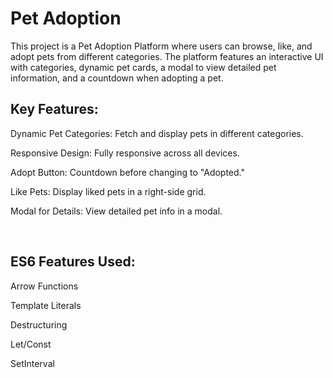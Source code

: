 <h1>Pet Adoption</h1>
<p>This project is a Pet Adoption Platform where users can browse, like, and adopt pets from different categories. The platform features an interactive UI with categories, dynamic pet cards, a modal to view detailed pet information, and a countdown when adopting a pet.</p>
<h2>Key Features:</h2>
<p>Dynamic Pet Categories: Fetch and display pets in different categories.</p>
<p>Responsive Design: Fully responsive across all devices.</p>
<p>Adopt Button: Countdown before changing to "Adopted."</p>
<p>Like Pets: Display liked pets in a right-side grid.</p>
<p>Modal for Details: View detailed pet info in a modal.</p>
<br>
<h2>ES6 Features Used:</h2>
<p>Arrow Functions</p>
<p>Template Literals</p>
<p>Destructuring</p>
<p>Let/Const</p>
<p>SetInterval
</p>







